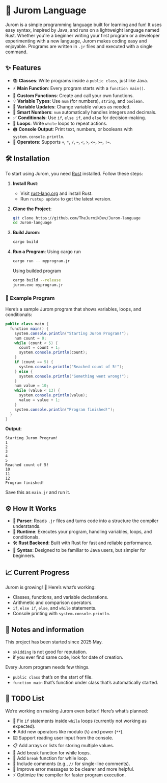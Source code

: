 # 🚀 Jurom Language
Jurom is a simple programming language built for learning and fun! It uses easy syntax, inspired by Java, and runs on a lightweight language named Rust. Whether you're a beginner writing your first program or a developer experimenting with a new language, Jurom makes coding easy and enjoyable. Programs are written in `.jr` files and executed with a single command.

## ✨ Features
- 📚 **Classes**: Write programs inside a `public class`, just like Java.
- ⚡ **Main Function**: Every program starts with a `function main()`.
- 🔧 **Custom Functions**: Create and call your own functions.
- 💡 **Variable Types**: Use `num` (for numbers), `string`, and `boolean`.
- 🔄 **Variable Updates**: Change variable values as needed.
- 🔢 **Smart Numbers**: `num` automatically handles integers and decimals.
- ✅ **Conditionals**: Use `if`, `else if`, and `else` for decision-making.
- 🔁 **Loops**: Write `while` loops to repeat actions.
- 🖨️ **Console Output**: Print text, numbers, or booleans with `system.console.println`.
- 🧮 **Operators**: Supports `+`, `*`, `/`, `=`, `<`, `>`, `<=`, `>=`, `!=`.

## 🛠️ Installation
To start using Jurom, you need [Rust](https://www.rust-lang.org/) installed. Follow these steps:

1. **Install Rust**:
    - Visit [rust-lang.org](https://www.rust-lang.org/tools/install) and install Rust.
    - Run `rustup update` to get the latest version.

2. **Clone the Project**:
   ```bash
   git clone https://github.com/TheJurmikDev/Jurom-language
   cd Jurom-language
   ```

3. **Build Jurom**:
   ```bash
   cargo build
   ```

4. **Run a Program**:
   Using cargo run
   ```bash
   cargo run -- myprogram.jr
   ```
   
   Using builded program
   ```bash
   cargo build --release
   jurom.exe myprogram.jr
   ```

### 📝 Example Program
Here’s a sample Jurom program that shows variables, loops, and conditionals:

```java
public class main {
  function main() {
    system.console.println("Starting Jurom Program!");
    num count = 0;
    while (count < 5) {
      count = count + 1;
      system.console.println(count);
    }
    if (count == 5) {
      system.console.println("Reached count of 5!");
    } else {
      system.console.println("Something went wrong!");
    }
    num value = 10;
    while (value < 13) {
      system.console.println(value);
      value = value + 1;
    }
    system.console.println("Program finished!");
  }
}
```

**Output**:
```
Starting Jurom Program!
1
2
3
4
5
Reached count of 5!
10
11
12
Program finished!
```

Save this as `main.jr` and run it.

## ⚙️ How It Works
- 🧩 **Parser**: Reads `.jr` files and turns code into a structure the compiler understands.
- 🏃 **Runtime**: Executes your program, handling variables, loops, and conditionals.
- 🛠️ **Rust Backend**: Built with Rust for fast and reliable performance.
- 📜 **Syntax**: Designed to be familiar to Java users, but simpler for beginners.

## 📈 Current Progress
Jurom is growing! 🌱 Here’s what’s working:
- Classes, functions, and variable declarations.
- Arithmetic and comparison operators.
- `if`, `else if`, `else`, and `while` statements.
- Console printing with `system.console.println`.

## 📘 Notes and information
This project has been started since 2025 May.
- `skidding` is not good for reputation.
- if you ever find same code, look for date of creation.

Every Jurom program needs few things.
- `public class` that’s on the start of file.
- `function main` that’s function under class that’s automatically started.

## 🔮 TODO List
We’re working on making Jurom even better! Here’s what’s planned:
- 🐛 Fix `if` statements inside `while` loops (currently not working as expected).
- ➕ Add new operators like modulo (`%`) and power (`**`).
- ⌨️ Support reading user input from the console.
- 📋 Add arrays or lists for storing multiple values.
- 🛞 Add break function for while loops.
- 💎 Add `break` function for while loop.
- 💬 Include comments (e.g., `//` for single-line comments).
- 📢 Improve error messages to be clearer and more helpful.
- ⚡ Optimize the compiler for faster program execution.
